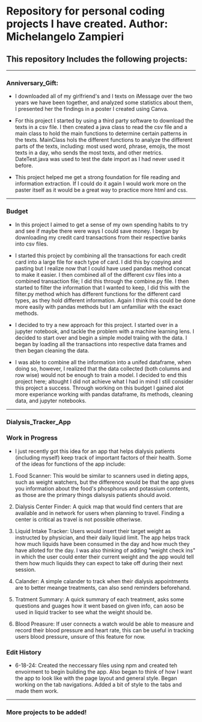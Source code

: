 # Repository for personal coding projects I have created. Author: Michelangelo Zampieri 

## This repository Includes the following projects: 

---------------------------------------------------------------------------------------------------------

### Anniversary_Gift: 

- I downloaded all of my girlfriend's and I texts on iMessage over the two years we have been together, and analyzed some statistics about them, I presented her the findings in a poster I created using Canva.

- For this project I started by using a third party software to download the texts in a csv file. I then created a java class to read the csv file and a main class to hold the main functions to determine certain patterns in the texts. MainClass hols the different functions to analyze the different parts of the texts, including: most used word, phrase, emojis, the most texts in a day, who sends the most texts, and other metrics. DateTest.java was used to test the date import as I had never used it before. 

- This project helped me get a strong foundation for file reading and information extraction. If I could do it again I would work more on the paster itself as it would be a great way to practice more html and css. 

---------------------------------------------------------------------------------------------------------

### Budget 

- In this project I aimed to get a sense of my own spending habits to try and see if maybe there were ways I could save money. I began by downloading my credit card transactions from their respective banks into csv files. 

- I started this project by combining all the transactions for each credit card into a large file for each type of card. I did this by copying and pasting but I realize now that I could have used pandas method concat to make it easier. I then combined all of the different csv files into a combined transaction file; I did this through the combine.py file. I then started to filter the information that I wanted to keep, I did this with the filter.py method which has different functions for the different card types, as they hold different information. Again I think this could be done more easily with pandas methods but I am unfamiliar with the exact methods. 

- I decided to try a new approach for this project. I started over in a jupyter notebook, and tackle the problem with a machine learning lens. I decided to start over and begin a simple model traiing with the data. I began by loading all the transactions into respective data frames and then began cleaning the data. 

- I was able to combine all the information into a unifed dataframe, when doing so, however, I realized that the data collected (both columns and row wise) would not be enough to train a model. I decided to end this project here; altought I did not achieve what I had in mind I still consider this project a success. Through working on this budget I gained alot more experiance working with pandas dataframe, its methods, cleaning data, and jupyter notebooks. 

---------------------------------------------------------------------------------------------------------

### Dialysis_Tracker_App

### Work in Progress

- I just recently got this idea for an app that helps dialysis patients (including myself) keep track of important factors of their health. Some of the ideas for functions of the app include: 

1. Food Scanner: This would be similar to scanners used in dieting apps, such as weight watchers, but the difference would be that the app gives you information about the food's phosphorus and potassium contents, as those are the primary things dialsysis patients should avoid. 

2. Dialysis Center Finder: A quick map that would find centers that are available and in network for users when planning to travel. Finding a center is critical as travel is not possible otheriwse. 

3. Liquid Intake Tracker: Users would insert their target weight as instructed by physician, and their daily liquid limit. The app helps track how much liquids have been consumed in the day and how much they have alloted for the day. I was also thinking of adding "weight check ins" in which the user could enter their current weight and the app would tell them how much liquids they can expect to take off during their next session. 

4. Calander: A simple calander to track when their dialysis appointments are to better meange treatments, can also send reminders beforehand. 

5. Tratment Summary: A quick summary of each treatment, asks some questions and guages how it went based on given info, can aoso be used in liquid tracker to see what the weight should be.

6. Blood Preasure: If user connects a watch would be able to measure and record their blood pressure and heart rate, this can be useful in tracking users blood pressure, unsure of this feature for now. 

### Edit History 

- 6-18-24: Created the neccessary files using npm and created teh envoirment to begin building the app. Also began to think of how I want the app to look like with the page layout and general style. Began working on the tab navigations. Added a bit of style to the tabs and made them work. 

---------------------------------------------------------------------------------------------------------

### More projects to be added!